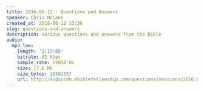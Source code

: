```yaml
---
title: 2016.06.12 - Questions and Answers
speaker: Chris McCann
created_at: 2016-06-12 13:30
slug: questions-and-answers
description: Various questions and answers from the Bible
audio:
  mp3_low:
    length: '1:17:05'
    bitrate: 32 Kbps
    sample_rate: 22050 Hz
    size: 17.6 MB
    size_bytes: 18502557
    url: http://audiocdn.ebiblefellowship.com/questions/sessions/2016.06.12_McCann_-_Questions_and_Answers.mp3
---
```

